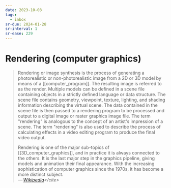 ```yaml
---
date: 2023-10-03
tags:
  - inbox
sr-due: 2024-01-28
sr-interval: 1
sr-ease: 229
---
```

# Rendering (computer graphics)

> Rendering or image synthesis is the process of generating a photorealistic or
> non-photorealistic image from a 2D or 3D model by means of a
> [[computer_program]]. The resulting image is referred to as the render.
> Multiple models can be defined in a scene file containing objects in a
> strictly defined language or data structure. The scene file contains geometry,
> viewpoint, texture, lighting, and shading information describing the virtual
> scene. The data contained in the scene file is then passed to a rendering
> program to be processed and output to a digital image or raster graphics image
> file. The term "rendering" is analogous to the concept of an artist's
> impression of a scene. The term "rendering" is also used to describe the
> process of calculating effects in a video editing program to produce the final
> video output.
>
> Rendering is one of the major sub-topics of [[3D_computer_graphics]], and in
> practice it is always connected to the others. It is the last major step in
> the graphics pipeline, giving models and animation their final appearance.
> With the increasing sophistication of computer graphics since the 1970s, it
> has become a more distinct subject.\
> — <cite>[Wikipedia](https://en.wikipedia.org/wiki/Rendering_\(computer_graphics\))</cite>



